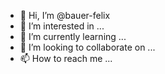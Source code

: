 - 👋 Hi, I’m @bauer-felix
- 👀 I’m interested in ...
- 🌱 I’m currently learning ...
- 💞️ I’m looking to collaborate on ...
- 📫 How to reach me ...

<!---
bauer-felix/bauer-felix is a ✨ special ✨ repository because its `README.md` (this file) appears on your GitHub profile.
You can click the Preview link to take a look at your changes.
--->
